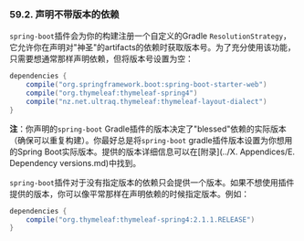 ### 59.2. 声明不带版本的依赖

`spring-boot`插件会为你的构建注册一个自定义的Gradle `ResolutionStrategy`，它允许你在声明对"神圣"的artifacts的依赖时获取版本号。为了充分使用该功能，只需要想通常那样声明依赖，但将版本号设置为空：
```gradle
dependencies {
    compile("org.springframework.boot:spring-boot-starter-web")
    compile("org.thymeleaf:thymeleaf-spring4")
    compile("nz.net.ultraq.thymeleaf:thymeleaf-layout-dialect")
}
```
**注**：你声明的`spring-boot` Gradle插件的版本决定了"blessed"依赖的实际版本（确保可以重复构建）。你最好总是将`spring-boot` gradle插件版本设置为你想用的Spring Boot实际版本。提供的版本详细信息可以在[附录](../X. Appendices/E. Dependency versions.md)中找到。

`spring-boot`插件对于没有指定版本的依赖只会提供一个版本。如果不想使用插件提供的版本，你可以像平常那样在声明依赖的时候指定版本。例如：
```gradle
dependencies {
    compile("org.thymeleaf:thymeleaf-spring4:2.1.1.RELEASE")
}
```
